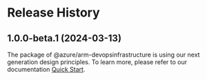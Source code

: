 # Release History
    
## 1.0.0-beta.1 (2024-03-13)

The package of @azure/arm-devopsinfrastructure is using our next generation design principles. To learn more, please refer to our documentation [Quick Start](https://aka.ms/js-track2-quickstart).
